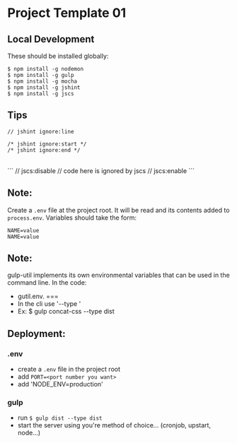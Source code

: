 # Project Template 01


## Local Development

These should be installed globally:
```
$ npm install -g nodemon
$ npm install -g gulp
$ npm install -g mocha
$ npm install -g jshint
$ npm install -g jscs
```

## Tips

```
// jshint ignore:line

/* jshint ignore:start */
/* jshint ignore:end */
```
<br>
```
// jscs:disable
// code here is ignored by jscs
// jscs:enable
```

## Note:
Create a `.env` file at the project root. It will be read and its contents
added to `process.env`. Variables should take the form:<br>
```
NAME=value
NAME=value
```


## Note:
gulp-util implements its own environmental variables that can be used in the
command line. In the code:
* gutil.env.<key> === <some Key>
* In the cli use '--type <key>'
* Ex: $ gulp concat-css --type dist

## Deployment:

### .env
* create a `.env` file in the project root
* add `PORT=<port number you want>`
* add 'NODE_ENV=production'

### gulp
* run `$ gulp dist --type dist`
* start the server using you're method of choice... (cronjob, upstart, node...)
